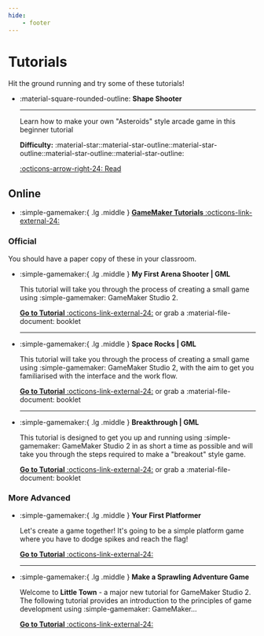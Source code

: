```yaml
---
hide:
    - footer
---
```


# Tutorials

Hit the ground running and try some of these tutorials!

<div class="grid cards" markdown>

-   :material-square-rounded-outline: **Shape Shooter**

    ---
    Learn how to make your own "Asteroids" style arcade game in this beginner tutorial 

    **Difficulty:** :material-star::material-star-outline::material-star-outline::material-star-outline::material-star-outline: 

    [:octicons-arrow-right-24: Read](shape_shooter/index.md)

</div>


## Online

<div class="grid cards" markdown>

-   :simple-gamemaker:{ .lg .middle } [**GameMaker Tutorials** :octicons-link-external-24:](https://gamemaker.io/en/tutorials "https://gamemaker.io/en/tutorials")
    
</div>


### Official

[arenashooter]: https://gamemaker.io/en/tutorials/my-first-arena-shooter-gml "https://gamemaker.io/en/tutorials/my-first-arena-shooter-gml"
[spacerocks]: https://gamemaker.io/en/tutorials/space-rocks-gml "https://gamemaker.io/en/tutorials/space-rocks-gml"
[breakthrough]: https://gamemaker.io/en/tutorials/breakthrough-gml "https://gamemaker.io/en/tutorials/breakthrough-gml"

You should have a paper copy of these in your classroom.

-   :simple-gamemaker:{ .lg .middle } **My First Arena Shooter | GML**

    This tutorial will take you through the process of creating a small game using :simple-gamemaker: GameMaker Studio 2.

    [**Go to Tutorial** :octicons-link-external-24:][arenashooter] or grab a :material-file-document: booklet

    ---

-   :simple-gamemaker:{ .lg .middle } **Space Rocks | GML**

    This tutorial will take you through the process of creating a small game using :simple-gamemaker: GameMaker Studio 2, with the aim to get you familiarised with the interface and the work flow.

    [**Go to Tutorial** :octicons-link-external-24:][spacerocks] or grab a :material-file-document: booklet

    ---

-   :simple-gamemaker:{ .lg .middle } **Breakthrough | GML**

    This tutorial is designed to get you up and running using :simple-gamemaker: GameMaker Studio 2 in as short a time as possible and will take you through the steps required to make a "breakout" style game.

    [**Go to Tutorial** :octicons-link-external-24:][breakthrough] or grab a :material-file-document: booklet


### More Advanced

[platformer]: https://gamemaker.io/en/tutorials/your-first-platformer "https://gamemaker.io/en/tutorials/your-first-platformer" 
[adventure]: https://gamemaker.io/en/tutorials/little-town-gamemaker-tutorial "https://gamemaker.io/en/tutorials/little-town-gamemaker-tutorial"

-   :simple-gamemaker:{ .lg .middle } **Your First Platformer**

    Let's create a game together! It's going to be a simple platform game where you have to dodge spikes and reach the flag!

    [**Go to Tutorial** :octicons-link-external-24:][platformer]

    ---

-   :simple-gamemaker:{ .lg .middle } **Make a Sprawling Adventure Game**

    Welcome to **Little Town** - a major new tutorial for GameMaker Studio 2. The following tutorial provides an introduction to the principles of game development using :simple-gamemaker: GameMaker...

    [**Go to Tutorial** :octicons-link-external-24:][adventure]
